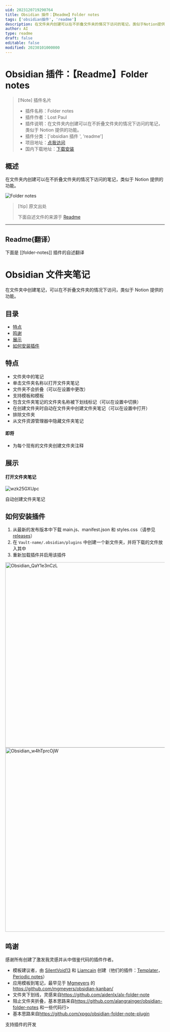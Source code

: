 ```yaml
---
uid: 2023120719290764
title: Obsidian 插件：【Readme】Folder notes
tags: ['obsidian插件', 'readme']
description: 在文件夹内创建可以在不折叠文件夹的情况下访问的笔记，类似于Notion提供的功能。
author: AI
type: readme
draft: false
editable: false
modified: 20230101000000
---
```


# Obsidian 插件：【Readme】Folder notes

> [!Note] 插件名片
> - 插件名称：Folder notes
> - 插件作者：Lost Paul
> - 插件说明：在文件夹内创建可以在不折叠文件夹的情况下访问的笔记，类似于 Notion 提供的功能。
> - 插件分类：['obsidian 插件 ', 'readme']
> - 项目地址：[点我访问](https://github.com/LostPaul/obsidian-folder-notes)
> - 国内下载地址：[下载安装](https://pkmer.cn/products/plugin/pluginMarket/?folder-notes)

## 概述

在文件夹内创建可以在不折叠文件夹的情况下访问的笔记，类似于 Notion 提供的功能。

![Folder notes](https://cdn.pkmer.cn/covers/folder-notes.gif)

> [!tip] 原文出处
>
>下面自述文件的来源于 [Readme](https://ghproxy.net/https://raw.githubusercontent.com/LostPaul/obsidian-folder-notes/main/README.md)
>

---

## Readme(翻译）

下面是 [[folder-notes]] 插件的自述翻译

# Obsidian 文件夹笔记

在文件夹中创建笔记，可以在不折叠文件夹的情况下访问，类似于 Notion 提供的功能。

## 目录

- [特点](#features)
- [鸣谢](#credits)
- [展示](#showcase)
- [如何安装插件](#how-to-install-the-plugin)

## 特点

- 文件夹中的笔记
- 单击文件夹名称以打开文件夹笔记
- 文件夹不会折叠（可以在设置中更改）
- 支持模板和模板
- 包含文件夹笔记的文件夹名称被下划线标记（可以在设置中切换）
- 在创建文件夹时自动在文件夹中创建文件夹笔记（可以在设置中打开）
- 排除文件夹
- 从文件资源管理器中隐藏文件夹笔记

#### 即将

- 为每个现有的文件夹创建文件夹注释

## 展示

#### 打开文件夹笔记

![wzk25GXUpc](https://cdn.pkmer.cn/covers/folder-notes_1_0.gif)

自动创建文件夹笔记

## 如何安装插件

1. 从最新的发布版本中下载 main.js、manifest.json 和 styles.css（请参见 [releases](https://github.com/LostPaul/obsidian-folder-notes/releases/)）
2. 在 `Vault-name/.obsidian/plugins` 中创建一个新文件夹，并将下载的文件放入其中
3. 重新加载插件并启用该插件
<img width="585" alt="Obsidian_QaY1e3nCzL" src="https://user-images.githubusercontent.com/70213368/227159411-5a2b0a99-f612-42f2-bc57-4f0a7f97d65e.png">
<img width="582" alt="Obsidian_w4hTprcOjW" src="https://user-images.githubusercontent.com/70213368/227159064-e116ea0c-c249-4750-9b0f-b010e4a6afc5.png">

## 鸣谢

感谢所有创建了激发我灵感并从中借鉴代码的插件作者。

- 模板建议者，由 [SilentVoid13](https://github.com/SilentVoid13) 和 [Liamcain](https://github.com/liamcain) 创建（他们的插件：[Templater](https://github.com/SilentVoid13/Templater/)，[Periodic notes](https://github.com/liamcain/obsidian-periodic-notes)）
- 应用模板到笔记，最早见于 [Mgmeyers](https://github.com/mgmeyers) 的<https://github.com/mgmeyers/obsidian-kanban/>
- 文件夹下划线，灵感来自<https://github.com/aidenlx/alx-folder-note>
- 阻止文件夹折叠，基本思路来自<https://github.com/alangrainger/obsidian-folder-notes> 和一些代码行>
- 基本思路来自<https://github.com/xpgo/obsidian-folder-note-plugin>

支持插件的开发
